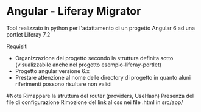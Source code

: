 # Angular - Liferay Migrator

Tool realizzato in python per l'adattamento di un progetto Angular 6 
ad una portlet Liferay 7.2

Requisiti
- Organizzazione del progetto secondo la struttura definita sotto (visualizzabile anche nel progetto esempio-liferay-portlet)
- Progetto angular versione 6.x
- Prestare attenzione al nome delle directory di progetto in quanto aluni riferimenti possono risultare non validi

#Note
Rimappare la struttura del router (providers, UseHash)
Presenza del file di configurazione
Rimozione del link al css nei file .html in src/app/